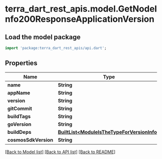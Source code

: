 # terra_dart_rest_apis.model.GetNodeInfo200ResponseApplicationVersion

## Load the model package
```dart
import 'package:terra_dart_rest_apis/api.dart';
```

## Properties
Name | Type | Description | Notes
------------ | ------------- | ------------- | -------------
**name** | **String** |  | [optional] 
**appName** | **String** |  | [optional] 
**version** | **String** |  | [optional] 
**gitCommit** | **String** |  | [optional] 
**buildTags** | **String** |  | [optional] 
**goVersion** | **String** |  | [optional] 
**buildDeps** | [**BuiltList&lt;ModuleIsTheTypeForVersionInfo&gt;**](ModuleIsTheTypeForVersionInfo.md) |  | [optional] 
**cosmosSdkVersion** | **String** |  | [optional] 

[[Back to Model list]](../README.md#documentation-for-models) [[Back to API list]](../README.md#documentation-for-api-endpoints) [[Back to README]](../README.md)


